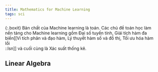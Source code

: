 ```yaml
---
title: Mathematics for Machine Learning
tags: sci
---
```


{:.boxit}
Bản chất của Machine learning là toán. Các chủ đề toán học làm nền tảng cho Machine learning gồm Đại số tuyến tính, Giải tích hàm đa biến[[Vi tích phân và đạo hàm, Lý thuyết hàm số và đồ thị, Tối ưu hóa hàm lồi<br/>::lsn]] và cuối cùng là Xác suất thống kê.

## Linear Algebra


















